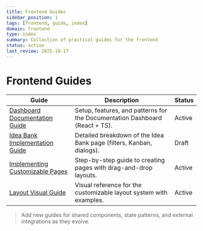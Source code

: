 ```yaml
---
title: Frontend Guides
sidebar_position: 1
tags: [frontend, guide, index]
domain: frontend
type: index
summary: Collection of practical guides for the frontend
status: active
last_review: 2025-10-17
---
```


# Frontend Guides

| Guide | Description | Status |
|-------|-------------|--------|
| [Dashboard Documentation Guide](guide-documentation-dashboard.md) | Setup, features, and patterns for the Documentation Dashboard (React + TS). | Active |
| [Idea Bank Implementation Guide](guide-idea-bank-implementation.md) | Detailed breakdown of the Idea Bank page (filters, Kanban, dialogs). | Draft |
| [Implementing Customizable Pages](implementing-customizable-pages.md) | Step-by-step guide to creating pages with drag-and-drop layouts. | Active |
| [Layout Visual Guide](layout-visual-guide.md) | Visual reference for the customizable layout system with examples. | Active |

> Add new guides for shared components, state patterns, and external integrations as they evolve.
